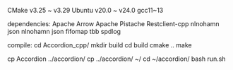 CMake v3.25 ~ v3.29
Ubuntu v20.0 ~ v24.0
gcc11~13


dependencies:
Apache Arrow
Apache Pistache
Restclient-cpp
nlnohamn json
nlnohamn json fifomap
tbb
spdlog

compile:
cd Accordion_cpp/
mkdir build
cd build
cmake ..
make

cp Accordion ../accordion/
cp ../accordion/ ~/
cd ~/accordion/
bash run.sh

